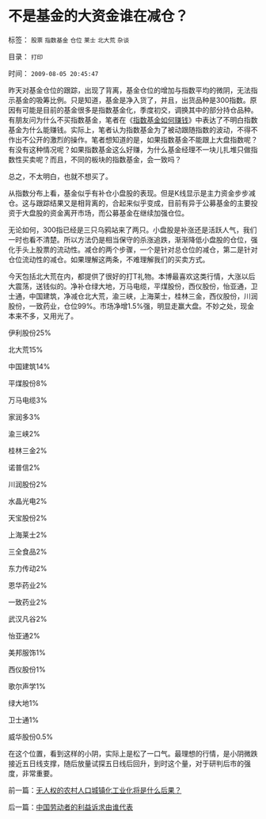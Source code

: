 # 不是基金的大资金谁在减仓？

标签： `股票` `指数基金` `仓位` `莱士` `北大荒` `杂谈` 

目录： `打印`

时间： `2009-08-05 20:45:47`

昨天对基金仓位的跟踪，出现了背离，基金仓位的增加与指数平均的微阴，无法指示基金的吸筹比例。只是知道，基金是净入货了，并且，出货品种是300指数。原因有可能是目前的基金很多是指数基金化，季度初交，调换其中的部分持仓品种。有朋友问为什么不买指数基金，笔者在《[指数基金如何赚钱](../../../2007/9/2/指数基金好象赚不了钱.md)》中表达了不明白指数基金为什么能赚钱。实际上，笔者认为指数基金为了被动跟随指数的波动，不得不作出不公开的激烈的操作。笔者想知道的是，如果指数基金不能跟上大盘指数呢？有没有这种情况呢？如果指数基金这么好赚，为什么基金经理不一块儿扎堆只做指数性买卖呢？而且，不同的板块的指数基金，会一致吗？

总之，不太明白，也就不想买了。

从指数分布上看，基金似乎有补仓小盘股的表现。但是K线显示是主力资金步步减仓。这与跟踪结果又是相背离的，合起来似乎变成，目前有异于公募基金的主要投资于大盘股的资金离开市场，而公募基金在继续加强仓位。

无论如何，300指已经是三只乌鸦站来了两只。小盘股是补涨还是活跃人气，我们一时也看不清楚。所以方法仍是相当保守的杀涨追跌，渐渐降低小盘股的仓位，强化手头上股票的流动性。减仓的两个步骤，一个是针对总仓位的减仓，第二是针对仓位流动性的减仓。如果理解这两条，不难理解我们的买卖方式。

今天包括北大荒在内，都提供了很好的打T礼物。本博最喜欢这类行情，大涨以后大震荡，送钱似的。净补仓绿大地，万马电缆，平煤股份，西仪股份，怡亚通，卫士通，中国建筑，净减仓北大荒，渝三峡，上海莱士，桂林三金，西仪股份，川润股份，一致药业，仓位99%。市场净增1.5%强，明显走赢大盘。不妙之处，现金本来不多，又用光了。

伊利股份25%

北大荒15%

中国建筑14%

平煤股份8%

万马电缆3%

家润多3%

渝三峡2%

桂林三金2%

诺普信2%

川润股份2%

水晶光电2%

天宝股份2%

上海莱士2%

三全食品2%

东力传动2%

恩华药业2%

一致药业2%

武汉凡谷2%

怡亚通2%

美邦服饰1%

西仪股份1%

歌尔声学1%

绿大地1%

卫士通1%

威华股份0.5%

在这个位置，看到这样的小阴，实际上是松了一口气。最理想的行情，是小阴微跌接近五日线支撑，随后放量试探五日线后回升，到时这个量，对于研判后市的强度，非常重要。



前一篇：[无人权的农村人口城镇化工业化将是什么后果？](../../../2009/8/5/无人权的农村人口城镇化工业化将是什么后果？.md)

后一篇：[中国劳动者的利益诉求由谁代表](../../../2009/8/5/中国劳动者的利益诉求由谁代表.md)